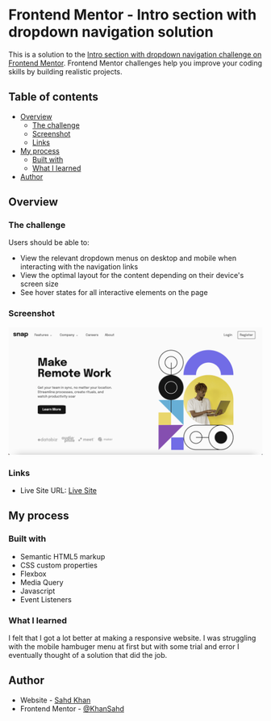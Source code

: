 # Frontend Mentor - Intro section with dropdown navigation solution

This is a solution to the [Intro section with dropdown navigation challenge on Frontend Mentor](https://www.frontendmentor.io/challenges/intro-section-with-dropdown-navigation-ryaPetHE5). Frontend Mentor challenges help you improve your coding skills by building realistic projects. 

## Table of contents

- [Overview](#overview)
  - [The challenge](#the-challenge)
  - [Screenshot](#screenshot)
  - [Links](#links)
- [My process](#my-process)
  - [Built with](#built-with)
  - [What I learned](#what-i-learned)
- [Author](#author)

## Overview

### The challenge

Users should be able to:

- View the relevant dropdown menus on desktop and mobile when interacting with the navigation links
- View the optimal layout for the content depending on their device's screen size
- See hover states for all interactive elements on the page

### Screenshot

![](./Screen%20Shot%202022-04-28%20at%2010.10.13%20AM.png)

### Links

- Live Site URL: [Live Site](https://khansahd.github.io/Intro-Section-With-drop-Down-Menu/)

## My process

### Built with

- Semantic HTML5 markup
- CSS custom properties
- Flexbox
- Media Query
- Javascript
- Event Listeners

### What I learned

I felt that I got a lot better at making a responsive website. I was struggling with the mobile hambuger menu at first but with some trial and error I eventually thought of a solution that did the job.

## Author

- Website - [Sahd Khan](https://khansahd.github.io/SahdKhan-Portfolio/)
- Frontend Mentor - [@KhanSahd](https://www.frontendmentor.io/profile/KhanSahd)
